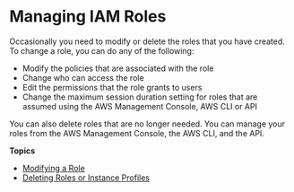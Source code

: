# Managing IAM Roles<a name="id_roles_manage"></a>

Occasionally you need to modify or delete the roles that you have created\. To change a role, you can do any of the following:
+ Modify the policies that are associated with the role 
+ Change who can access the role
+ Edit the permissions that the role grants to users
+ Change the maximum session duration setting for roles that are assumed using the AWS Management Console, AWS CLI or API

You can also delete roles that are no longer needed\. You can manage your roles from the AWS Management Console, the AWS CLI, and the API\.

**Topics**
+ [Modifying a Role](id_roles_manage_modify.md)
+ [Deleting Roles or Instance Profiles](id_roles_manage_delete.md)